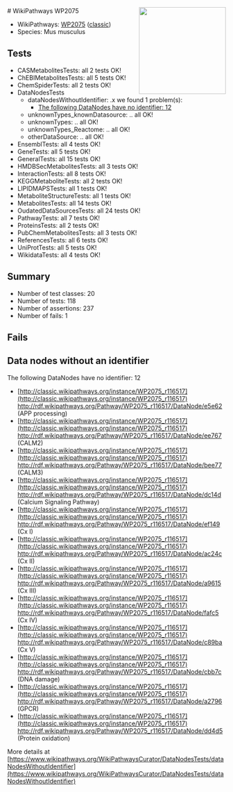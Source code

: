 <img style="float: right; width: 200px" src="https://upload.wikimedia.org/wikipedia/commons/thumb/8/83/Wplogo_with_text_500.png/640px-Wplogo_with_text_500.png" />
# WikiPathways WP2075

* WikiPathways: [WP2075](https://wikipathways.org/pathways/WP2075) ([classic](https://classic.wikipathways.org/instance/WP2075))
* Species: Mus musculus
## Tests
* CASMetabolitesTests: all 2 tests OK!
* ChEBIMetabolitesTests: all 5 tests OK!
* ChemSpiderTests: all 2 tests OK!
* DataNodesTests
    * dataNodesWithoutIdentifier: .x we found 1 problem(s):
        * [The following DataNodes have no identifier: 12](#8792c492)
    * unknownTypes_knownDatasource: .. all OK!
    * unknownTypes: .. all OK!
    * unknownTypes_Reactome: .. all OK!
    * otherDataSource: .. all OK!
* EnsemblTests: all 4 tests OK!
* GeneTests: all 5 tests OK!
* GeneralTests: all 15 tests OK!
* HMDBSecMetabolitesTests: all 3 tests OK!
* InteractionTests: all 8 tests OK!
* KEGGMetaboliteTests: all 2 tests OK!
* LIPIDMAPSTests: all 1 tests OK!
* MetaboliteStructureTests: all 1 tests OK!
* MetabolitesTests: all 14 tests OK!
* OudatedDataSourcesTests: all 24 tests OK!
* PathwayTests: all 7 tests OK!
* ProteinsTests: all 2 tests OK!
* PubChemMetabolitesTests: all 3 tests OK!
* ReferencesTests: all 6 tests OK!
* UniProtTests: all 5 tests OK!
* WikidataTests: all 4 tests OK!


## Summary

* Number of test classes: 20
* Number of tests: 118
* Number of assertions: 237
* Number of fails: 1

## Fails

<a name="8792c492" />

## Data nodes without an identifier

The following DataNodes have no identifier: 12

* [http://classic.wikipathways.org/instance/WP2075_r116517](http://classic.wikipathways.org/instance/WP2075_r116517) http://rdf.wikipathways.org/Pathway/WP2075_r116517/DataNode/e5e62 (APP processing)
* [http://classic.wikipathways.org/instance/WP2075_r116517](http://classic.wikipathways.org/instance/WP2075_r116517) http://rdf.wikipathways.org/Pathway/WP2075_r116517/DataNode/ee767 (CALM2)
* [http://classic.wikipathways.org/instance/WP2075_r116517](http://classic.wikipathways.org/instance/WP2075_r116517) http://rdf.wikipathways.org/Pathway/WP2075_r116517/DataNode/bee77 (CALM3)
* [http://classic.wikipathways.org/instance/WP2075_r116517](http://classic.wikipathways.org/instance/WP2075_r116517) http://rdf.wikipathways.org/Pathway/WP2075_r116517/DataNode/dc14d (Calcium Signaling Pathway)
* [http://classic.wikipathways.org/instance/WP2075_r116517](http://classic.wikipathways.org/instance/WP2075_r116517) http://rdf.wikipathways.org/Pathway/WP2075_r116517/DataNode/ef149 (Cx I)
* [http://classic.wikipathways.org/instance/WP2075_r116517](http://classic.wikipathways.org/instance/WP2075_r116517) http://rdf.wikipathways.org/Pathway/WP2075_r116517/DataNode/ac24c (Cx II)
* [http://classic.wikipathways.org/instance/WP2075_r116517](http://classic.wikipathways.org/instance/WP2075_r116517) http://rdf.wikipathways.org/Pathway/WP2075_r116517/DataNode/a9615 (Cx III)
* [http://classic.wikipathways.org/instance/WP2075_r116517](http://classic.wikipathways.org/instance/WP2075_r116517) http://rdf.wikipathways.org/Pathway/WP2075_r116517/DataNode/fafc5 (Cx IV)
* [http://classic.wikipathways.org/instance/WP2075_r116517](http://classic.wikipathways.org/instance/WP2075_r116517) http://rdf.wikipathways.org/Pathway/WP2075_r116517/DataNode/c89ba (Cx V)
* [http://classic.wikipathways.org/instance/WP2075_r116517](http://classic.wikipathways.org/instance/WP2075_r116517) http://rdf.wikipathways.org/Pathway/WP2075_r116517/DataNode/cbb7c (DNA damage)
* [http://classic.wikipathways.org/instance/WP2075_r116517](http://classic.wikipathways.org/instance/WP2075_r116517) http://rdf.wikipathways.org/Pathway/WP2075_r116517/DataNode/a2796 (GPCR)
* [http://classic.wikipathways.org/instance/WP2075_r116517](http://classic.wikipathways.org/instance/WP2075_r116517) http://rdf.wikipathways.org/Pathway/WP2075_r116517/DataNode/dd4d5 (Protein oxidation)


More details at [https://www.wikipathways.org/WikiPathwaysCurator/DataNodesTests/dataNodesWithoutIdentifier](https://www.wikipathways.org/WikiPathwaysCurator/DataNodesTests/dataNodesWithoutIdentifier)

